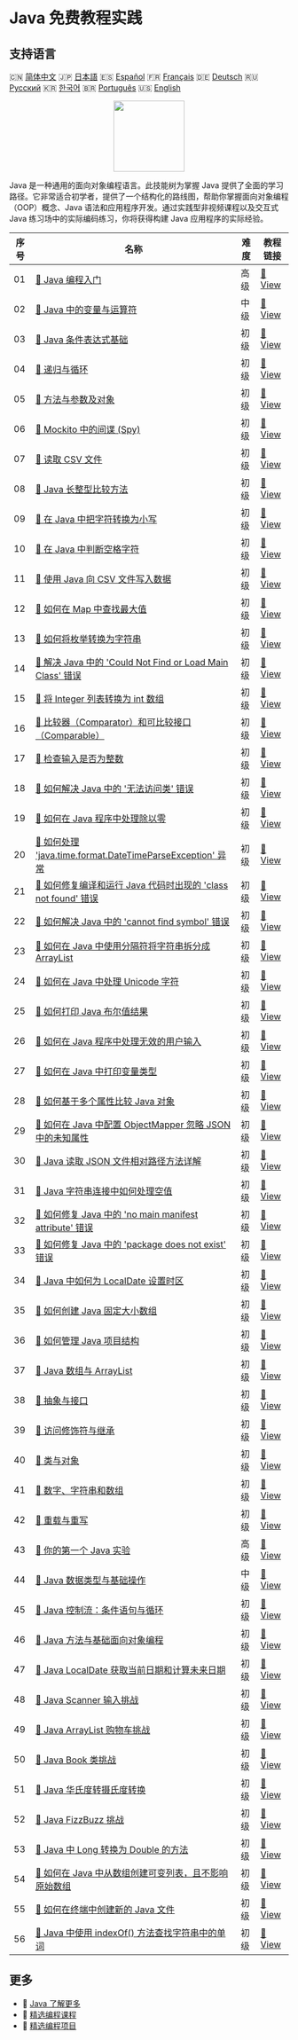 # Java 免费教程实践

## 支持语言

🇨🇳 [简体中文](README_zh.md) 🇯🇵 [日本語](README_ja.md) 🇪🇸 [Español](README_es.md) 🇫🇷 [Français](README_fr.md) 🇩🇪 [Deutsch](README_de.md) 🇷🇺 [Русский](README_ru.md) 🇰🇷 [한국어](README_ko.md) 🇧🇷 [Português](README_pt.md) 🇺🇸 [English](README.md) 

<div align="center">
<img width="128px" src="https://file.labex.io/path/vBtgM8cNsQFn.png">
</div>

Java 是一种通用的面向对象编程语言。此技能树为掌握 Java 提供了全面的学习路径。它非常适合初学者，提供了一个结构化的路线图，帮助你掌握面向对象编程（OOP）概念、Java 语法和应用程序开发。通过实践型非视频课程以及交互式 Java 练习场中的实际编码练习，你将获得构建 Java 应用程序的实际经验。

|   序号 | 名称                                                                                                                                                                                   | 难度   | 教程链接                                                                                                                                 |
|--------|----------------------------------------------------------------------------------------------------------------------------------------------------------------------------------------|--------|------------------------------------------------------------------------------------------------------------------------------------------|
|     01 | [📖 Java 编程入门](https://labex.io/zh/tutorials/java-introduction-to-java-programming-178546)                                                                                         | 高级   | [🔗 View](https://labex.io/zh/tutorials/java-introduction-to-java-programming-178546)                                                    |
|     02 | [📖 Java 中的变量与运算符](https://labex.io/zh/tutorials/java-variables-and-operators-in-java-178553)                                                                                  | 中级   | [🔗 View](https://labex.io/zh/tutorials/java-variables-and-operators-in-java-178553)                                                     |
|     03 | [📖 Java 条件表达式基础](https://labex.io/zh/tutorials/java-java-conditional-expressions-fundamentals-178545)                                                                          | 初级   | [🔗 View](https://labex.io/zh/tutorials/java-java-conditional-expressions-fundamentals-178545)                                           |
|     04 | [📖 递归与循环](https://labex.io/zh/tutorials/java-recursion-and-loops-178552)                                                                                                         | 初级   | [🔗 View](https://labex.io/zh/tutorials/java-recursion-and-loops-178552)                                                                 |
|     05 | [📖 方法与参数及对象](https://labex.io/zh/tutorials/java-methods-parameters-and-object-178547)                                                                                         | 初级   | [🔗 View](https://labex.io/zh/tutorials/java-methods-parameters-and-object-178547)                                                       |
|     06 | [📖 Mockito 中的间谍 (Spy)](https://labex.io/zh/tutorials/java-spy-in-mockito-117989)                                                                                                  | 初级   | [🔗 View](https://labex.io/zh/tutorials/java-spy-in-mockito-117989)                                                                      |
|     07 | [📖 读取 CSV 文件](https://labex.io/zh/tutorials/java-reading-a-csv-file-117982)                                                                                                       | 初级   | [🔗 View](https://labex.io/zh/tutorials/java-reading-a-csv-file-117982)                                                                  |
|     08 | [📖 Java 长整型比较方法](https://labex.io/zh/tutorials/java-java-long-compare-method-117868)                                                                                           | 初级   | [🔗 View](https://labex.io/zh/tutorials/java-java-long-compare-method-117868)                                                            |
|     09 | [📖 在 Java 中把字符转换为小写](https://labex.io/zh/tutorials/java-convert-character-to-lowercase-in-java-117580)                                                                      | 初级   | [🔗 View](https://labex.io/zh/tutorials/java-convert-character-to-lowercase-in-java-117580)                                              |
|     10 | [📖 在 Java 中判断空格字符](https://labex.io/zh/tutorials/java-determining-space-characters-in-java-117547)                                                                            | 初级   | [🔗 View](https://labex.io/zh/tutorials/java-determining-space-characters-in-java-117547)                                                |
|     11 | [📖 使用 Java 向 CSV 文件写入数据](https://labex.io/zh/tutorials/java-writing-data-into-csv-file-using-java-117458)                                                                    | 初级   | [🔗 View](https://labex.io/zh/tutorials/java-writing-data-into-csv-file-using-java-117458)                                               |
|     12 | [📖 如何在 Map 中查找最大值](https://labex.io/zh/tutorials/java-how-to-find-maximum-value-map-117436)                                                                                  | 初级   | [🔗 View](https://labex.io/zh/tutorials/java-how-to-find-maximum-value-map-117436)                                                       |
|     13 | [📖 如何将枚举转换为字符串](https://labex.io/zh/tutorials/java-how-to-convert-enum-to-string-117421)                                                                                   | 初级   | [🔗 View](https://labex.io/zh/tutorials/java-how-to-convert-enum-to-string-117421)                                                       |
|     14 | [📖 解决 Java 中的 'Could Not Find or Load Main Class' 错误](https://labex.io/zh/tutorials/java-resolving-could-not-find-or-load-main-class-error-in-java-117401)                      | 初级   | [🔗 View](https://labex.io/zh/tutorials/java-resolving-could-not-find-or-load-main-class-error-in-java-117401)                           |
|     15 | [📖 将 Integer 列表转换为 int 数组](https://labex.io/zh/tutorials/java-convert-integer-list-to-int-array-117397)                                                                       | 初级   | [🔗 View](https://labex.io/zh/tutorials/java-convert-integer-list-to-int-array-117397)                                                   |
|     16 | [📖 比较器（Comparator）和可比较接口（Comparable）](https://labex.io/zh/tutorials/java-comparator-and-comparable-117394)                                                               | 初级   | [🔗 View](https://labex.io/zh/tutorials/java-comparator-and-comparable-117394)                                                           |
|     17 | [📖 检查输入是否为整数](https://labex.io/zh/tutorials/java-check-if-input-is-integer-117391)                                                                                           | 初级   | [🔗 View](https://labex.io/zh/tutorials/java-check-if-input-is-integer-117391)                                                           |
|     18 | [📖 如何解决 Java 中的 '无法访问类' 错误](https://labex.io/zh/tutorials/java-how-to-resolve-cannot-access-class-error-417323)                                                          | 初级   | [🔗 View](https://labex.io/zh/tutorials/java-how-to-resolve-cannot-access-class-error-417323)                                            |
|     19 | [📖 如何在 Java 程序中处理除以零](https://labex.io/zh/tutorials/java-how-to-handle-division-by-zero-in-java-programs-414047)                                                           | 初级   | [🔗 View](https://labex.io/zh/tutorials/java-how-to-handle-division-by-zero-in-java-programs-414047)                                     |
|     20 | [📖 如何处理 'java.time.format.DateTimeParseException' 异常](https://labex.io/zh/tutorials/java-how-to-handle-java-time-format-datetimeparseexception-417320)                          | 初级   | [🔗 View](https://labex.io/zh/tutorials/java-how-to-handle-java-time-format-datetimeparseexception-417320)                               |
|     21 | [📖 如何修复编译和运行 Java 代码时出现的 'class not found' 错误](https://labex.io/zh/tutorials/java-how-to-fix-class-not-found-error-when-compiling-and-running-java-code-417317)      | 初级   | [🔗 View](https://labex.io/zh/tutorials/java-how-to-fix-class-not-found-error-when-compiling-and-running-java-code-417317)               |
|     22 | [📖 如何解决 Java 中的 'cannot find symbol' 错误](https://labex.io/zh/tutorials/java-how-to-resolve-cannot-find-symbol-error-in-java-415709)                                           | 初级   | [🔗 View](https://labex.io/zh/tutorials/java-how-to-resolve-cannot-find-symbol-error-in-java-415709)                                     |
|     23 | [📖 如何在 Java 中使用分隔符将字符串拆分成 ArrayList](https://labex.io/zh/tutorials/java-how-to-split-a-string-into-an-arraylist-using-a-delimiter-in-java-415655)                     | 初级   | [🔗 View](https://labex.io/zh/tutorials/java-how-to-split-a-string-into-an-arraylist-using-a-delimiter-in-java-415655)                   |
|     24 | [📖 如何在 Java 中处理 Unicode 字符](https://labex.io/zh/tutorials/java-how-to-work-with-unicode-characters-in-java-414959)                                                            | 初级   | [🔗 View](https://labex.io/zh/tutorials/java-how-to-work-with-unicode-characters-in-java-414959)                                         |
|     25 | [📖 如何打印 Java 布尔值结果](https://labex.io/zh/tutorials/java-how-to-print-a-java-boolean-result-414108)                                                                            | 初级   | [🔗 View](https://labex.io/zh/tutorials/java-how-to-print-a-java-boolean-result-414108)                                                  |
|     26 | [📖 如何在 Java 程序中处理无效的用户输入](https://labex.io/zh/tutorials/java-how-to-handle-invalid-user-input-in-a-java-program-414054)                                                | 初级   | [🔗 View](https://labex.io/zh/tutorials/java-how-to-handle-invalid-user-input-in-a-java-program-414054)                                  |
|     27 | [📖 如何在 Java 中打印变量类型](https://labex.io/zh/tutorials/java-how-to-print-variable-type-in-java-421459)                                                                          | 初级   | [🔗 View](https://labex.io/zh/tutorials/java-how-to-print-variable-type-in-java-421459)                                                  |
|     28 | [📖 如何基于多个属性比较 Java 对象](https://labex.io/zh/tutorials/java-how-to-compare-java-objects-based-on-multiple-attributes-417392)                                                | 初级   | [🔗 View](https://labex.io/zh/tutorials/java-how-to-compare-java-objects-based-on-multiple-attributes-417392)                            |
|     29 | [📖 如何在 Java 中配置 ObjectMapper 忽略 JSON 中的未知属性](https://labex.io/zh/tutorials/java-how-to-configure-objectmapper-to-ignore-unknown-properties-in-json-in-java-417583)      | 初级   | [🔗 View](https://labex.io/zh/tutorials/java-how-to-configure-objectmapper-to-ignore-unknown-properties-in-json-in-java-417583)          |
|     30 | [📖 Java 读取 JSON 文件相对路径方法详解](https://labex.io/zh/tutorials/java-how-to-read-json-file-from-relative-path-in-java-417587)                                                   | 初级   | [🔗 View](https://labex.io/zh/tutorials/java-how-to-read-json-file-from-relative-path-in-java-417587)                                    |
|     31 | [📖 Java 字符串连接中如何处理空值](https://labex.io/zh/tutorials/java-how-to-handle-null-values-when-joining-java-strings-417590)                                                      | 初级   | [🔗 View](https://labex.io/zh/tutorials/java-how-to-handle-null-values-when-joining-java-strings-417590)                                 |
|     32 | [📖 如何修复 Java 中的 'no main manifest attribute' 错误](https://labex.io/zh/tutorials/java-how-to-fix-no-main-manifest-attribute-error-in-java-417707)                               | 初级   | [🔗 View](https://labex.io/zh/tutorials/java-how-to-fix-no-main-manifest-attribute-error-in-java-417707)                                 |
|     33 | [📖 如何修复 Java 中的 'package does not exist' 错误](https://labex.io/zh/tutorials/java-how-to-fix-package-does-not-exist-error-in-java-417708)                                       | 初级   | [🔗 View](https://labex.io/zh/tutorials/java-how-to-fix-package-does-not-exist-error-in-java-417708)                                     |
|     34 | [📖 Java 中如何为 LocalDate 设置时区](https://labex.io/zh/tutorials/java-how-to-set-time-zone-for-localdate-in-java-417752)                                                            | 初级   | [🔗 View](https://labex.io/zh/tutorials/java-how-to-set-time-zone-for-localdate-in-java-417752)                                          |
|     35 | [📖 如何创建 Java 固定大小数组](https://labex.io/zh/tutorials/java-how-to-create-java-arrays-with-fixed-size-418028)                                                                   | 初级   | [🔗 View](https://labex.io/zh/tutorials/java-how-to-create-java-arrays-with-fixed-size-418028)                                           |
|     36 | [📖 如何管理 Java 项目结构](https://labex.io/zh/tutorials/java-how-to-manage-java-project-structure-419476)                                                                            | 初级   | [🔗 View](https://labex.io/zh/tutorials/java-how-to-manage-java-project-structure-419476)                                                |
|     37 | [📖 Java 数组与 ArrayList](https://labex.io/zh/tutorials/java-java-arrays-and-arraylists-413820)                                                                                       | 初级   | [🔗 View](https://labex.io/zh/tutorials/java-java-arrays-and-arraylists-413820)                                                          |
|     38 | [📖 抽象与接口](https://labex.io/zh/tutorials/java-abstraction-and-interface-178542)                                                                                                   | 初级   | [🔗 View](https://labex.io/zh/tutorials/java-abstraction-and-interface-178542)                                                           |
|     39 | [📖 访问修饰符与继承](https://labex.io/zh/tutorials/java-access-modifiers-and-inheritance-178543)                                                                                      | 初级   | [🔗 View](https://labex.io/zh/tutorials/java-access-modifiers-and-inheritance-178543)                                                    |
|     40 | [📖 类与对象](https://labex.io/zh/tutorials/java-class-and-object-178544)                                                                                                              | 初级   | [🔗 View](https://labex.io/zh/tutorials/java-class-and-object-178544)                                                                    |
|     41 | [📖 数字、字符串和数组](https://labex.io/zh/tutorials/java-number-string-and-array-178548)                                                                                             | 初级   | [🔗 View](https://labex.io/zh/tutorials/java-number-string-and-array-178548)                                                             |
|     42 | [📖 重载与重写](https://labex.io/zh/tutorials/java-overloading-and-overriding-178549)                                                                                                  | 初级   | [🔗 View](https://labex.io/zh/tutorials/java-overloading-and-overriding-178549)                                                          |
|     43 | [📖 你的第一个 Java 实验](https://labex.io/zh/tutorials/java-your-first-java-lab-411751)                                                                                               | 高级   | [🔗 View](https://labex.io/zh/tutorials/java-your-first-java-lab-411751)                                                                 |
|     44 | [📖 Java 数据类型与基础操作](https://labex.io/zh/tutorials/java-java-data-types-and-basic-operations-413744)                                                                           | 中级   | [🔗 View](https://labex.io/zh/tutorials/java-java-data-types-and-basic-operations-413744)                                                |
|     45 | [📖 Java 控制流：条件语句与循环](https://labex.io/zh/tutorials/java-java-control-flow-conditionals-and-loops-413751)                                                                   | 初级   | [🔗 View](https://labex.io/zh/tutorials/java-java-control-flow-conditionals-and-loops-413751)                                            |
|     46 | [📖 Java 方法与基础面向对象编程](https://labex.io/zh/tutorials/java-java-methods-and-basic-object-oriented-programming-413809)                                                         | 初级   | [🔗 View](https://labex.io/zh/tutorials/java-java-methods-and-basic-object-oriented-programming-413809)                                  |
|     47 | [📖 Java LocalDate 获取当前日期和计算未来日期](https://labex.io/zh/tutorials/java-how-to-get-the-current-date-and-next-date-using-localdate-in-java-414036)                            | 初级   | [🔗 View](https://labex.io/zh/tutorials/java-how-to-get-the-current-date-and-next-date-using-localdate-in-java-414036)                   |
|     48 | [📖 Java Scanner 输入挑战](https://labex.io/zh/tutorials/java-java-scanner-input-challenge-413835)                                                                                     | 初级   | [🔗 View](https://labex.io/zh/tutorials/java-java-scanner-input-challenge-413835)                                                        |
|     49 | [📖 Java ArrayList 购物车挑战](https://labex.io/zh/tutorials/java-java-arraylist-shopping-cart-challenge-413849)                                                                       | 初级   | [🔗 View](https://labex.io/zh/tutorials/java-java-arraylist-shopping-cart-challenge-413849)                                              |
|     50 | [📖 Java Book 类挑战](https://labex.io/zh/tutorials/java-java-book-class-challenge-413850)                                                                                             | 初级   | [🔗 View](https://labex.io/zh/tutorials/java-java-book-class-challenge-413850)                                                           |
|     51 | [📖 Java 华氏度转摄氏度转换](https://labex.io/zh/tutorials/java-java-fahrenheit-to-celsius-conversion-413851)                                                                          | 初级   | [🔗 View](https://labex.io/zh/tutorials/java-java-fahrenheit-to-celsius-conversion-413851)                                               |
|     52 | [📖 Java FizzBuzz 挑战](https://labex.io/zh/tutorials/java-java-fizzbuzz-challenge-413852)                                                                                             | 初级   | [🔗 View](https://labex.io/zh/tutorials/java-java-fizzbuzz-challenge-413852)                                                             |
|     53 | [📖 Java 中 Long 转换为 Double 的方法](https://labex.io/zh/tutorials/java-how-to-convert-a-long-to-a-double-in-java-413969)                                                            | 初级   | [🔗 View](https://labex.io/zh/tutorials/java-how-to-convert-a-long-to-a-double-in-java-413969)                                           |
|     54 | [📖 如何在 Java 中从数组创建可变列表，且不影响原始数组](https://labex.io/zh/tutorials/java-how-to-create-a-mutable-list-from-a-java-array-without-affecting-the-original-array-413983) | 初级   | [🔗 View](https://labex.io/zh/tutorials/java-how-to-create-a-mutable-list-from-a-java-array-without-affecting-the-original-array-413983) |
|     55 | [📖 如何在终端中创建新的 Java 文件](https://labex.io/zh/tutorials/java-how-to-create-a-new-java-file-in-the-terminal-413984)                                                           | 初级   | [🔗 View](https://labex.io/zh/tutorials/java-how-to-create-a-new-java-file-in-the-terminal-413984)                                       |
|     56 | [📖 Java 中使用 indexOf() 方法查找字符串中的单词](https://labex.io/zh/tutorials/java-how-to-find-a-word-in-a-java-string-using-the-indexof-method-414025)                              | 初级   | [🔗 View](https://labex.io/zh/tutorials/java-how-to-find-a-word-in-a-java-string-using-the-indexof-method-414025)                        |

## 更多

- 🔗 [Java 了解更多](https://labex.io/zh/skilltrees/java)
- 🔗 [精选编程课程](https://github.com/labex-labs/awesome-programming-courses)
- 🔗 [精选编程项目](https://github.com/labex-labs/awesome-programming-projects)


